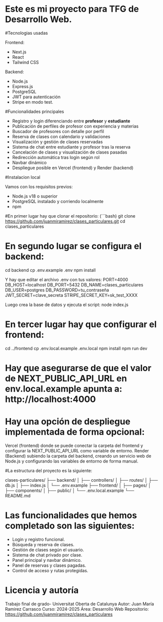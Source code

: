 # Este es mi proyecto para TFG de Desarrollo Web.

#Tecnologias usadas

Frontend: 
- Next.js
- React
- Tailwind CSS

Backend:
- Node.js
- Express.js
- PostgreSQL
- JWT para autenticación
- Stripe en modo test.

#Funcionalidades principales

- Registro y login diferenciando entre **profesor** y **estudiante**
- Publicación de perfiles de profesor con experiencia y materias
- Buscador de profesores con detalle por perfil
- Reserva de clases con calendario y validaciones
- Visualización y gestión de clases reservadas
- Sistema de chat entre estudiante y profesor tras la reserva
- Cancelación de clases y visualización de clases pasadas
- Redirección automática tras login según rol
- Navbar dinámico
- Despliegue posible en Vercel (frontend) y Render (backend)

#Instalacion local 

Vamos con los requisitos previos:
- Node.js v18 o superior
- PostgreSQL instalado y corriendo localmente
- npm

#En primer lugar hay que clonar el repositorio:
(```bash)
git clone https://github.com/juanmiramirez/clases_particulares.git
cd clases_particulares

# En segundo lugar se configura el backend:
cd backend
cp .env.example .env
npm install

Y hay que editar el archivo .env con tus valores:
PORT=4000
DB_HOST=localhost
DB_PORT=5432
DB_NAME=clases_particulares
DB_USER=postgres
DB_PASSWORD=tu_contraseña
JWT_SECRET=clave_secreta
STRIPE_SECRET_KEY=sk_test_XXXX

Luego crea la base de datos y ejecuta el script: node index.js

# En tercer lugar hay que configurar el frontend:

cd ../frontend
cp .env.local.example .env.local
npm install
npm run dev

# Hay que asegurarse de que el valor de NEXT_PUBLIC_API_URL en env.local.example apunta a: http://localhost:4000

# Hay una opción de despliegue implementada de forma opcional: 

Vercel (frontend) donde se puede conectar la carpeta del frontend y configurar la NEXT_PUBLIC_API_URL como variable de entorno.
Render (Backend) subiendo la carpeta del backend, creando un servicio web de Node.js y configurando las variables de entorno de forma manual. 

#La estructura del proyecto es la siguiente:

clases-particulares/
├── backend/
│   ├── controllers/
│   ├── routes/
│   ├── db.js
│   ├── index.js
│   └── .env.example
├── frontend/
│   ├── pages/
│   ├── components/
│   ├── public/
│   └── .env.local.example
└── README.md

# Las funcionalidades que hemos completado son las siguientes:
- Login y registro funcional.
- Búsqueda y reserva de clases.
- Gestión de clases según el usuario.
- Sistema de chat privado por clase.
- Panel principal y navbar dinámico.
- Panel de reservas y clases pagadas.
- Control de acceso y rutas protegidas.

# Licencia y autoría

Trabajo final de grado- Universitat Oberta de Catalunya
Autor: Juan María Ramirez Carrasco
Curso: 2024-2025
Área: Desarrollo Web
Repositorio: https://github.com/juanmiramirez/clases_particulares

